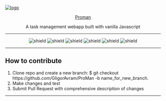 [<img alt="logo" style="display:block; margin-left: auto; margin-right: auto" src="https://gligoravram.github.io/img/proman.png" />](https://proman-codecool-rng.herokuapp.com/)
<div style="text-align: center;">
<a  href="https://proman-codecool-rng.herokuapp.com/">Proman</a>

A task management webapp built with vanilla Javascript

<hr>

![shield](https://img.shields.io/badge/using-javascript-green)
![shield](https://img.shields.io/badge/using-python-green)
![shield](https://img.shields.io/badge/deployed-heroku-orange)
![shield](https://img.shields.io/github/issues/GligorAvram/ProMan)
![shield](https://img.shields.io/github/stars/GligorAvram/ProMan)
![shield](https://img.shields.io/github/license/GligorAvram/ProMan)

<hr>

</div>

## How to contribute

<ol>
<li>Clone repo and create a new branch: $ git checkout https://github.com/GligorAvram/ProMan -b name_for_new_branch.</li>
<li>Make changes and test</li>
<li>Submit Pull Request with comprehensive description of changes</li>
</ol>

<hr>